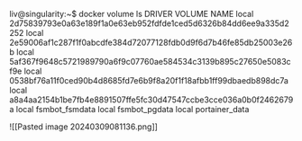 
liv@singularity:~$ docker volume ls
DRIVER    VOLUME NAME
local     2d75839793e0a63e189f1a0e63eb952fdfde1ced5d6326b84dd6ee9a335d2252
local     2e59006af1c287f1f0abcdfe384d72077128fdb0d9f6d7b46fe85db25003e26b
local     5af367f9648c5721989790a6f9c07760ae584534c3139b895c27650e5083cf9e
local     0538bf76a11f0ced90b4d8685fd7e6b9f8a20f1f18afbb1ff99dbaedb898dc7a
local     a8a4aa2154b1be7fb4e8891507ffe5fc30d47547ccbe3cce036a0b0f2462679a
local     fsmbot_fsmdata
local     fsmbot_pgdata
local     portainer_data

![[Pasted image 20240309081136.png]]